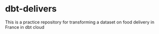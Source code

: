 # dbt-delivers
 This is a practice repository for transforming a dataset on food delivery in France in dbt cloud
